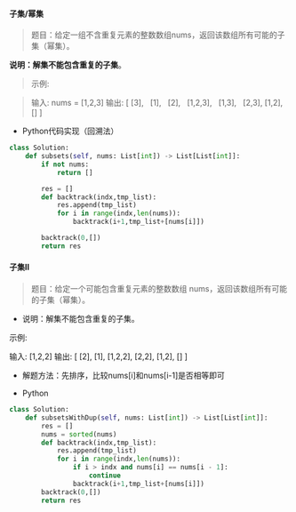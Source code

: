 #### 子集/幂集
> 题目：给定一组不含重复元素的整数数组nums，返回该数组所有可能的子集（幂集）。

**说明：解集不能包含重复的子集**。

> 示例:

> 输入: nums = [1,2,3]
> 输出:
> [
>  [3],
>  [1],
>  [2],
>  [1,2,3],
>  [1,3],
>  [2,3],
>  [1,2],
>  []
> ]


- Python代码实现（回溯法）
```python
class Solution:
    def subsets(self, nums: List[int]) -> List[List[int]]:
        if not nums:
            return []

        res = []
        def backtrack(indx,tmp_list):
            res.append(tmp_list)
            for i in range(indx,len(nums)):
                backtrack(i+1,tmp_list+[nums[i]])

        backtrack(0,[])
        return res
```

#### 子集II

> 题目：给定一个可能包含重复元素的整数数组 nums，返回该数组所有可能的子集（幂集）。

- 说明：解集不能包含重复的子集。

示例:

输入: [1,2,2]
输出:
[
  [2],
  [1],
  [1,2,2],
  [2,2],
  [1,2],
  []
]

- 解题方法：先排序，比较nums[i]和nums[i-1]是否相等即可

- Python

```python
class Solution:
    def subsetsWithDup(self, nums: List[int]) -> List[List[int]]:
        res = []
        nums = sorted(nums)
        def backtrack(indx,tmp_list):
            res.append(tmp_list)
            for i in range(indx,len(nums)):
                if i > indx and nums[i] == nums[i - 1]:
                    continue
                backtrack(i+1,tmp_list+[nums[i]])
        backtrack(0,[])
        return res
```

